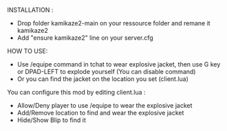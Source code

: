 INSTALLATION : 
- Drop folder kamikaze2-main on your ressource folder and remane it kamikaze2
- Add "ensure kamikaze2" line on your server.cfg

HOW TO USE: 
- Use /equipe command in tchat to wear explosive jacket, then use G key or DPAD-LEFT to explode yourself (You can disable command)
- Or you can find the jacket on the location you set (client.lua)

You can configure this mod by editing client.lua :
- Allow/Deny player to use /equipe to wear the explosive jacket
- Add/Remove location to find and wear the explosive jacket
- Hide/Show Blip to find it
